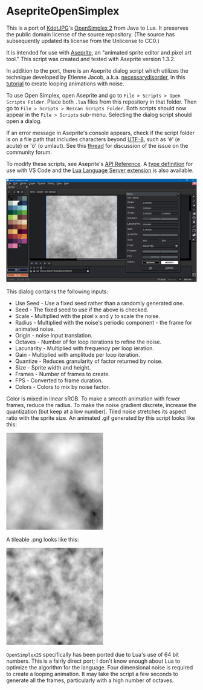# AsepriteOpenSimplex

This is a port of [KdotJPG](https://github.com/KdotJPG)'s [OpenSimplex 2](https://github.com/KdotJPG/OpenSimplex2) from Java to Lua. It preserves the public domain license of the source repository. (The source has subsequently updated its license from the Unlicense to CC0.)

It is intended for use with [Aseprite](https://www.aseprite.org/), an "animated sprite editor and pixel art tool." This script was created and tested with Aseprite version 1.3.2.

In addition to the port, there is an Aseprite dialog script which utilizes the technique developed by Etienne Jacob, a.k.a. [necessarydisorder](https://necessarydisorder.wordpress.com), in this [tutorial](https://necessarydisorder.wordpress.com/2017/11/15/drawing-from-noise-and-then-making-animated-loopy-gifs-from-there/) to create looping animations with noise.

To use Open Simplex, open Aseprite and go to `File > Scripts > Open Scripts Folder`. Place both `.lua` files from this repository in that folder. Then go to `File > Scripts > Rescan Scripts Folder`. Both scripts should now appear in the `File > Scripts` sub-menu. Selecting the dialog script should open a dialog.

If an error message in Aseprite's console appears, check if the script folder is on a file path that includes characters beyond [UTF-8](https://en.wikipedia.org/wiki/UTF-8), such as 'é' (e acute) or 'ö' (o umlaut). See this [thread](https://community.aseprite.org/t/script-folder-path-cannot-open-no-such-file-or-directory/16818) for discussion of the issue on the community forum.

To modify these scripts, see Aseprite's [API Reference](https://github.com/aseprite/api). A [type definition](https://github.com/behreajj/aseprite-type-definition) for use with VS Code and the [Lua Language Server extension](https://github.com/LuaLS/lua-language-server) is also available.

![Dialog Screen](dialogScreenCap.png)

This dialog contains the following inputs:

 - Use Seed - Use a fixed seed rather than a randomly generated one.
 - Seed - The fixed seed to use if the above is checked.
 - Scale - Multiplied with the pixel x and y to scale the noise.
 - Radius - Multiplied with the noise's periodic component - the frame for animated noise.
 - Origin - noise input translation.
 - Octaves - Number of for loop iterations to refine the noise.
 - Lacunarity - Multiplied with frequency per loop ieration.
 - Gain - Multiplied with amplitude per loop iteration.
 - Quantize - Reduces granularity of factor returned by noise.
 - Size - Sprite width and height.
 - Frames - Number of frames to create.
 - FPS - Converted to frame duration.
 - Colors - Colors to mix by noise factor.

Color is mixed in linear sRGB. To make a smooth animation with fewer frames, reduce the radius. To make the noise gradient discrete, increase the quantization (but keep at a low number). Tiled noise stretches its aspect ratio with the sprite size. An animated .gif generated by this script looks like this:

![Animated](animNoise.gif)

A tileable .png looks like this:

![Tiled](tiledNoise.png)

`OpenSimplex2S` specifically has been ported due to Lua's use of 64 bit numbers. This is a fairly direct port; I don't know enough about Lua to optimize the algorithm for the language. Four dimensional noise is required to create a looping animation. It may take the script a few seconds to generate all the frames, particularly with a high number of octaves.